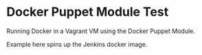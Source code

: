 # Docker Puppet Module Test

Running Docker in a Vagrant VM using the Docker Puppet Module.

Example here spins up the Jenkins docker image.

